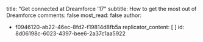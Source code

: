 title: "Get connected at Dreamforce '17"
subtitle: How to get the most out of Dreamforce
comments: false
most_read: false
author:
  - f0946120-ab22-46ec-8fd2-f19814d8fb5a
replicator_content: [ ]
id: 8d06198c-6023-4397-bee6-2a37c1aa5922
